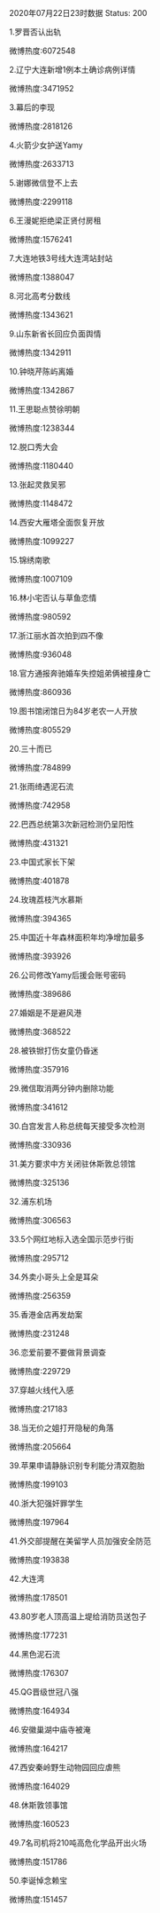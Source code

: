 2020年07月22日23时数据
Status: 200

1.罗晋否认出轨

微博热度:6072548

2.辽宁大连新增1例本土确诊病例详情

微博热度:3471952

3.幕后的李现

微博热度:2818126

4.火箭少女护送Yamy

微博热度:2633713

5.谢娜微信登不上去

微博热度:2299118

6.王漫妮拒绝梁正贤付房租

微博热度:1576241

7.大连地铁3号线大连湾站封站

微博热度:1388047

8.河北高考分数线

微博热度:1343621

9.山东新省长回应负面舆情

微博热度:1342911

10.钟晓芹陈屿离婚

微博热度:1342867

11.王思聪点赞徐明朝

微博热度:1238344

12.脱口秀大会

微博热度:1180440

13.张起灵救吴邪

微博热度:1148472

14.西安大雁塔全面恢复开放

微博热度:1099227

15.锦绣南歌

微博热度:1007109

16.林小宅否认与草鱼恋情

微博热度:980592

17.浙江丽水首次拍到四不像

微博热度:936048

18.官方通报奔驰婚车失控姐弟俩被撞身亡

微博热度:860936

19.图书馆闭馆日为84岁老农一人开放

微博热度:805529

20.三十而已

微博热度:784899

21.张雨绮遇泥石流

微博热度:742958

22.巴西总统第3次新冠检测仍呈阳性

微博热度:431321

23.中国式家长下架

微博热度:401878

24.玫瑰荔枝汽水慕斯

微博热度:394365

25.中国近十年森林面积年均净增加最多

微博热度:393926

26.公司修改Yamy后援会账号密码

微博热度:389686

27.婚姻是不是避风港

微博热度:368522

28.被铁锨打伤女童仍昏迷

微博热度:357916

29.微信取消两分钟内删除功能

微博热度:341612

30.白宫发言人称总统每天接受多次检测

微博热度:330936

31.美方要求中方关闭驻休斯敦总领馆

微博热度:325136

32.浦东机场

微博热度:306563

33.5个网红地标入选全国示范步行街

微博热度:295712

34.外卖小哥头上全是耳朵

微博热度:256359

35.香港金店再发劫案

微博热度:231248

36.恋爱前要不要做背景调查

微博热度:229729

37.穿越火线代入感

微博热度:217183

38.当无价之姐打开隐秘的角落

微博热度:205664

39.苹果申请静脉识别专利能分清双胞胎

微博热度:199103

40.浙大犯强奸罪学生

微博热度:197964

41.外交部提醒在美留学人员加强安全防范

微博热度:193838

42.大连湾

微博热度:178501

43.80岁老人顶高温上堤给消防员送包子

微博热度:177231

44.黑色泥石流

微博热度:176307

45.QG晋级世冠八强

微博热度:164934

46.安徽巢湖中庙寺被淹

微博热度:164217

47.西安秦岭野生动物园回应虐熊

微博热度:164029

48.休斯敦领事馆

微博热度:160523

49.7名司机将210吨高危化学品开出火场

微博热度:151786

50.李诞悼念赖宝

微博热度:151457

